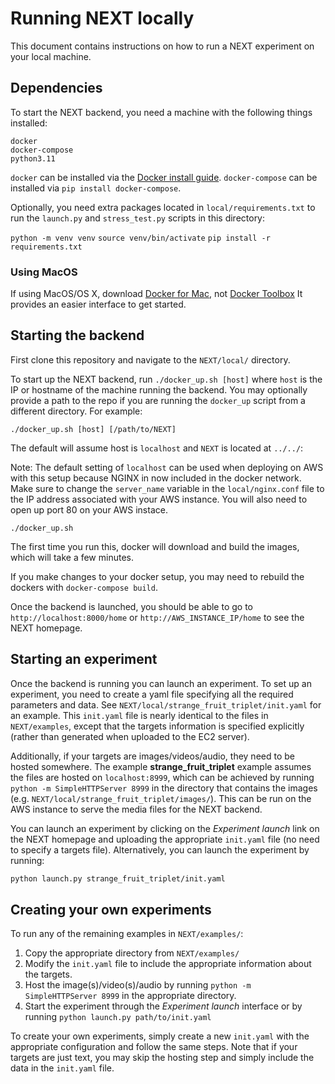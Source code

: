 # Running NEXT locally
This document contains instructions on how to run a NEXT experiment on your local machine.


## Dependencies

To start the NEXT backend, you need a machine with the following things installed:

```
docker
docker-compose
python3.11
```

`docker` can be installed via the [Docker install guide]. `docker-compose` can
be installed via `pip install docker-compose`.

Optionally, you need extra packages located in `local/requirements.txt` to run the `launch.py` and `stress_test.py` scripts in this directory:

`python -m venv venv`
`source venv/bin/activate`
`pip install -r requirements.txt`


### Using MacOS
If using MacOS/OS X, download [Docker for Mac], not [Docker Toolbox] It
provides an easier interface to get started.

[Docker for Mac]:https://docs.docker.com/engine/installation/mac/#/docker-for-mac

[Docker install guide]:https://docs.docker.com/v1.8/installation/

[Docker Toolbox]:https://www.docker.com/products/docker-toolbox


## Starting the backend

First clone this repository and navigate to the `NEXT/local/` directory.

To start up the NEXT backend, run `./docker_up.sh [host]` where `host`
is the IP or hostname of the machine running the backend.  You may
optionally provide a path to the repo if you are running the
`docker_up` script from a different directory.  For example:

```
./docker_up.sh [host] [/path/to/NEXT]
```

The default will assume host is `localhost` and `NEXT` is located at `../../`:

Note: The default setting of `localhost` can be used when deploying on AWS with this setup because NGINX in now included in the docker network.
Make sure to change the `server_name` variable in the `local/nginx.conf` file to the IP address associated with your AWS instance. You will also need to open up port 80 on your AWS instace.

```
./docker_up.sh
```

The first time you run this, docker will download and build the images, which will take a few minutes.

If you make changes to your docker setup, you may need to rebuild the dockers with `docker-compose build`.

Once the backend is launched, you should be able to go to `http://localhost:8000/home` or `http://AWS_INSTANCE_IP/home` to see the NEXT homepage.


## Starting an experiment

Once the backend is running you can launch an experiment.  To set up an experiment, you need to create a yaml file specifying all
the required parameters and data. See `NEXT/local/strange_fruit_triplet/init.yaml`
for an example.  This `init.yaml` file is nearly identical to the files in `NEXT/examples`,
except that the targets information is specified explicitly (rather than generated when uploaded to the EC2 server).

Additionally, if your targets are images/videos/audio, they need to be hosted somewhere.
The example **strange_fruit_triplet** example assumes the files are hosted on `localhost:8999`,
which can be achieved by running
`python -m SimpleHTTPServer 8999` in the directory that contains the images (e.g.
`NEXT/local/strange_fruit_triplet/images/`). This can be run on the AWS instance to serve the media files for the NEXT backend.

You can launch an experiment by clicking on the *Experiment launch* link on the NEXT homepage and uploading the
appropriate `init.yaml` file (no need to specify a targets file).
Alternatively, you can launch the experiment by running:
```bash
python launch.py strange_fruit_triplet/init.yaml
```


## Creating your own experiments
To run any of the remaining examples in `NEXT/examples/`:

1. Copy the appropriate directory from `NEXT/examples/`
2. Modify the `init.yaml` file to include the appropriate information about the targets.
3. Host the image(s)/video(s)/audio by running `python -m SimpleHTTPServer 8999` in the appropriate directory.
4. Start the experiment through the *Experiment launch* interface or by running `python launch.py path/to/init.yaml`

To create your own experiments, simply create a new `init.yaml` with the appropriate configuration
and follow the same steps. Note that if your targets are just text, you may skip the hosting step
and simply include the data in the `init.yaml` file.

